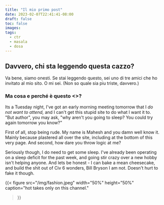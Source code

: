 ```yaml
---
title: "Il mio primo post"
date: 2023-02-07T22:41:41-08:00
draft: false
toc: false
images:
tags:
  - ctr
  - masala
  - dosa
---
```


## Davvero, chi sta leggendo questa cazzo?

Va bene, siamo onesti. Se stai leggendo questo, sei uno di tre amici che ho invitato al mio sito. O mi sei. (Non so quale sia piu triste, davvero.)

### Ma cosa e perché è questo <<blog>>?

Its a Tuesday night, I've got an early morning meeting tomorrow that I *do not want to attend,* and I can't get this stupid site to do what I want it to. 
"But author", you may ask, "why aren't you going to sleep? You could try again tomorrow you know?" 

First of all, stop being rude. My name is Mahesh and you damn well know it. Mainly because plastered all over the site, including at the bottom of this very page. And second, how dare you throw logic at me?

Seriously though, I do need to get some sleep. I've already been operating on a sleep deficit for the past week, and going stir crazy over a new hobby isn't helping anyone. And lets be honest - I can bake a mean cheesecake, and build the shit out of Civ 6 wonders, Bill Bryson I am not. Doesn't hurt to fake it though.

{{< figure src="/img/fashion.jpeg" 
    width="50%" height="50%" 
    caption="hot takes only on this channel."
>}}